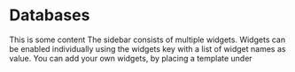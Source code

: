 # Databases

This is some content
The sidebar consists of multiple widgets. Widgets can be enabled individually using the widgets key with a list of widget names as value. You can add your own widgets, by placing a template under
